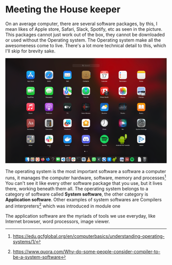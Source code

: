 # Meeting the House keeper

On an average computer, there are several software packages, by this, I mean
likes of Apple store, Safari, Slack, Spotify, etc as seen in the picture. This
packages cannot just work out of the box, they cannot be downloaded or used
without the Operating system. The Operating system make all the awesomeness come
to live. There's a lot more technical detail to this, which I'll skip for
brevity sake.

![Desktop environment](../assets/program.png)

The operating system is the most important software a software a computer runs,
it manages the computer hardware, software, memory and processes[^os] You can't
see it like every other software package that you use, but it lives there,
working beneath them all. The operating system belongs to a category of software
called **System software**, the other category is **Application software**.
Other examples of system softwares are Compilers and interpreters[^compilers]
which was introduced in module one

The application software are the myriads of tools we use everyday, like Internet
browser, word processors, image viewer.

[^os]: <https://edu.gcfglobal.org/en/computerbasics/understanding-operating-systems/1/>
[^compilers]: <https://www.quora.com/Why-do-some-people-consider-compiler-to-be-a-system-software>
